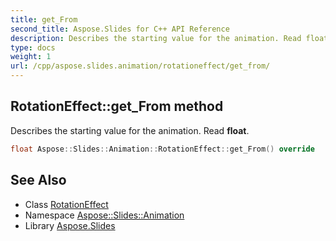 ```yaml
---
title: get_From
second_title: Aspose.Slides for C++ API Reference
description: Describes the starting value for the animation. Read float.
type: docs
weight: 1
url: /cpp/aspose.slides.animation/rotationeffect/get_from/
---
```

## RotationEffect::get_From method


Describes the starting value for the animation. Read **float**.

```cpp
float Aspose::Slides::Animation::RotationEffect::get_From() override
```

## See Also

* Class [RotationEffect](../)
* Namespace [Aspose::Slides::Animation](../../)
* Library [Aspose.Slides](../../../)
